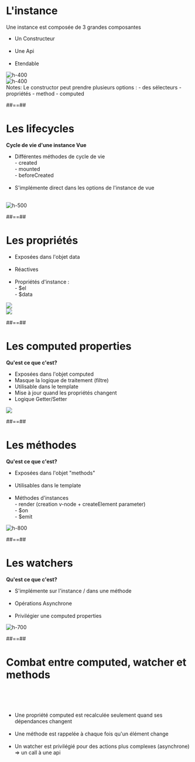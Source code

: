 <!-- .slide: class="sfeir-basic-slide" -->
# L'instance
<span>Une instance est composée de 3 grandes composantes</span><br>
<div class="flex-row">
    <div>
        <ul>
            <li>Un Constructeur</li><br>
            <li>Une Api</li><br>
            <li>Etendable</li>
        </ul>
    </div>
    <div>
        <div>
            <img alt="h-400" src="assets/images/school/vue-instance/constructor.png">
        </div>
        <div>
            <img alt="h-400" src="assets/images/school/vue-instance/extend.png">
        </div>
    </div>
</div>
Notes:
Le constructor peut prendre plusieurs options :
 - des sélecteurs
 - propriétés
 - method
 - computed

##==##

<!-- .slide: class="sfeir-basic-slide" -->
# Les lifecycles
<span class="center"><strong>Cycle de vie d'une instance Vue</strong></span><br>
<div class="flex-row">
  <div>
      <ul>
          <li>Différentes méthodes de cycle de vie<br>
              - created<br>
              - mounted<br>
              - beforeCreated<br>
          </li><br>
          <li>S'implémente direct dans les options de l'instance de vue</li><br>
      </ul>
  </div>
  <div>
      <img alt="h-500" src="assets/images/school/vue-instance/lifecycle.png">
  </div>
</div>


##==##

<!-- .slide: class="sfeir-basic-slide" -->
# Les propriétés
<div class="flex-row">
    <div>
        <ul>
            <li>Exposées dans l'objet data</li><br>
            <li>Réactives</li><br>
            <li>Propriétés d'instance :<br>
                - $el<br>
                - $data<br>
            </li>
        </ul>
    </div>
    <div>
        <div>
            <img src="assets/images/school/vue-instance/properties.png">
        </div>
        <div>
            <img src="assets/images/school/vue-instance/access_properties.png">
        </div>
    </div>
</div>

##==##

<!-- .slide: class="sfeir-basic-slide" -->
# Les computed properties
<span class="center"><strong>Qu'est ce que c'est?</strong></span>
<div class="flex-row">
    <div>
        <ul>
            <li>Exposées dans l'objet computed</li>
            <li>Masque la logique de traitement (filtre)</li>
            <li>Utilisable dans le template</li>
            <li>Mise à jour quand les propriétés changent</li>
            <li>Logique Getter/Setter</li>
        </ul>
    </div>
    <div>
        <img src="assets/images/school/vue-instance/computed.png">
    </div>
</div>

##==##

<!-- .slide: class="sfeir-basic-slide" -->
# Les méthodes
<span class="center"><strong>Qu'est ce que c'est? </strong></span>
<div class="flex-row">
    <div>
        <ul>
            <li>Exposées dans l'objet "methods"</li><br>
            <li>Utilisables dans le template</li><br>
            <li>Méthodes d'instances<br>
              - render (creation v-node + createElement parameter)<br>
              - $on<br>
              - $emit<br>
            </li>
        </ul>
    </div>
    <div>
        <img alt="h-800" src="assets/images/school/vue-instance/methods.png">
    </div>
</div>

##==##

<!-- .slide: class="sfeir-basic-slide" -->
# Les watchers
<span class="center"><strong>Qu'est ce que c'est? </strong></span>
<div class="flex-row">
    <div>
        <ul>
            <li>S'implémente sur l'instance / dans une méthode</li><br>
            <li>Opérations Asynchrone</li><br>
            <li>Privilégier une computed properties<br>
            </li>
        </ul>
    </div>
    <div>
        <img alt="h-700" src="assets/images/school/vue-instance/watchers.png">
    </div>
</div>

##==##
<!-- .slide: class="sfeir-basic-slide" -->
# Combat entre computed, watcher et methods
<br><br><br>
<ul>
    <li>Une propriété computed est recalculée seulement quand ses dépendances changent</li><br>
    <li>Une méthode est rappelée à chaque fois qu'un élément change</li><br>
    <li>Un watcher est privilégié pour des actions plus complexes (asynchrone) => un call à une api</li><br>
</ul>
